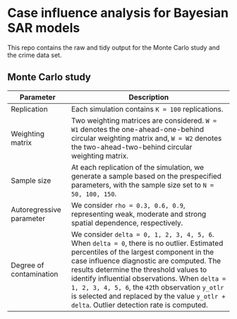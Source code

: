 # Case influence analysis for Bayesian SAR models

This repo contains the raw and tidy output for the Monte Carlo study and the crime data set.

## Monte Carlo study

| Parameter | Description |
| --------- | ----------- |
| Replication | Each simulation contains `K = 100` replications. |
| Weighting matrix | Two weighting matrices are considered. `W = W1` denotes the one-ahead-one-behind circular weighting matrix and, `W = W2` denotes the two-ahead-two-behind circular weighting matrix. |
| Sample size | At each replication of the simulation, we generate a sample based on the prespecified parameters, with the sample size set to `N = 50, 100, 150`. |
| Autoregressive parameter | We consider `rho = 0.3, 0.6, 0.9`, representing weak, moderate and strong spatial dependence, respectively. |
| Degree of contamination | We consider `delta = 0, 1, 2, 3, 4, 5, 6`. When `delta = 0`, there is no outlier. Estimated percentiles of the largest component in the case influence diagnostic are computed. The results determine the threshold values to identify influential observations. When `delta = 1, 2, 3, 4, 5, 6`, the `42`th observation `y_otlr` is selected and replaced by the value `y_otlr + delta`. Outlier detection rate is computed. |
